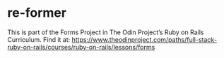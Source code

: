 # re-former
 
This is part of the Forms Project in The Odin Project’s Ruby on Rails Curriculum. Find it at:
https://www.theodinproject.com/paths/full-stack-ruby-on-rails/courses/ruby-on-rails/lessons/forms